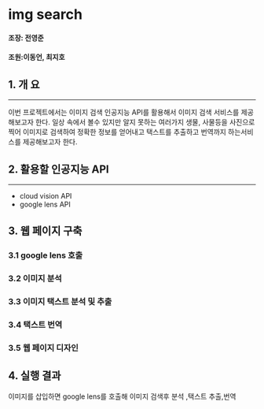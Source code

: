 # img search
#### 조장: 전영준

#### 조원:이동언, 최지호

## 1. 개 요
* * *
이번 프로젝트에서는 이미지 검색 인공지능 API를 활용해서
 이미지 검색 서비스를 제공해보고자 한다. 일상 속에서 볼수 있지만 알지 못하는
 여러가지 생물, 사물등을 사진으로 찍어 이미지로 검색하여 정확한 정보를 얻어내고
 택스트를 추출하고 번역까지 하는서비스를 제공해보고자 한다.

## 2. 활용할 인공지능 API
* * *
 - cloud vision API
 - google lens API
## 3. 웹 페이지 구축
### 3.1 google lens 호출
### 3.2 이미지 분석
### 3.3 이미지 택스트 분석 및 추출
### 3.4 택스트 번역
### 3.5 웹 페이지 디자인

## 4. 실행 결과
 이미지를 삽입하면 google lens를 호출해 이미지 검색후 분석 ,택스트 추출,번역
